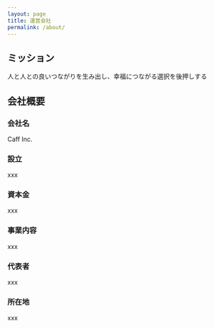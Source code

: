 ```yaml
---
layout: page
title: 運営会社
permalink: /about/
---
```


## ミッション
人と人との良いつながりを生み出し、幸福につながる選択を後押しする

## 会社概要
### 会社名
Caff Inc.
### 設立
xxx
### 資本金
xxx
### 事業内容
xxx
### 代表者
xxx
### 所在地
xxx
